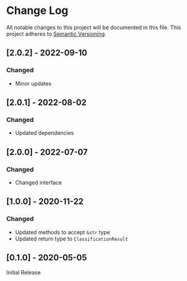 # Change Log
All notable changes to this project will be documented in this file. This project adheres to [Semantic Versioning](http://semver.org/).

## [2.0.2] - 2022-09-10
### Changed
- Minor updates

## [2.0.1] - 2022-08-02
### Changed
- Updated dependencies

## [2.0.0] - 2022-07-07
### Changed
- Changed interface

## [1.0.0] - 2020-11-22
### Changed
- Updated methods to accept `&str` type
- Updated return type to `ClassificationResult`

## [0.1.0] - 2020-05-05
Initial Release
